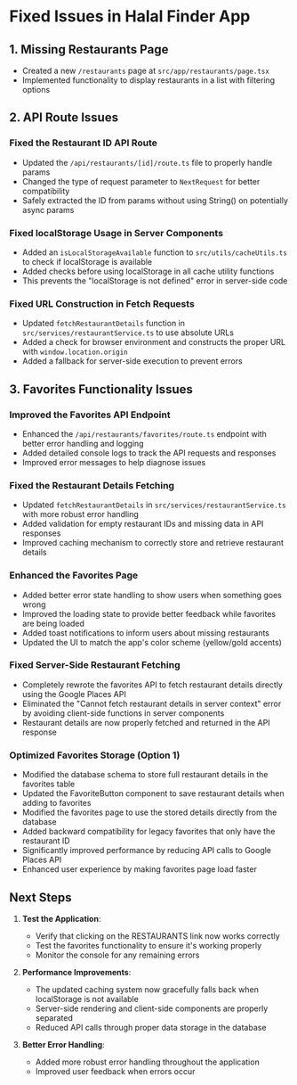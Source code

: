 # Fixed Issues in Halal Finder App

## 1. Missing Restaurants Page
- Created a new `/restaurants` page at `src/app/restaurants/page.tsx`
- Implemented functionality to display restaurants in a list with filtering options

## 2. API Route Issues

### Fixed the Restaurant ID API Route
- Updated the `/api/restaurants/[id]/route.ts` file to properly handle params
- Changed the type of request parameter to `NextRequest` for better compatibility
- Safely extracted the ID from params without using String() on potentially async params

### Fixed localStorage Usage in Server Components
- Added an `isLocalStorageAvailable` function to `src/utils/cacheUtils.ts` to check if localStorage is available
- Added checks before using localStorage in all cache utility functions
- This prevents the "localStorage is not defined" error in server-side code

### Fixed URL Construction in Fetch Requests
- Updated `fetchRestaurantDetails` function in `src/services/restaurantService.ts` to use absolute URLs
- Added a check for browser environment and constructs the proper URL with `window.location.origin`
- Added a fallback for server-side execution to prevent errors

## 3. Favorites Functionality Issues

### Improved the Favorites API Endpoint
- Enhanced the `/api/restaurants/favorites/route.ts` endpoint with better error handling and logging
- Added detailed console logs to track the API requests and responses
- Improved error messages to help diagnose issues

### Fixed the Restaurant Details Fetching
- Updated `fetchRestaurantDetails` in `src/services/restaurantService.ts` with more robust error handling
- Added validation for empty restaurant IDs and missing data in API responses
- Improved caching mechanism to correctly store and retrieve restaurant details

### Enhanced the Favorites Page
- Added better error state handling to show users when something goes wrong
- Improved the loading state to provide better feedback while favorites are being loaded
- Added toast notifications to inform users about missing restaurants
- Updated the UI to match the app's color scheme (yellow/gold accents)

### Fixed Server-Side Restaurant Fetching
- Completely rewrote the favorites API to fetch restaurant details directly using the Google Places API
- Eliminated the "Cannot fetch restaurant details in server context" error by avoiding client-side functions in server components
- Restaurant details are now properly fetched and returned in the API response

### Optimized Favorites Storage (Option 1)
- Modified the database schema to store full restaurant details in the favorites table
- Updated the FavoriteButton component to save restaurant details when adding to favorites
- Modified the favorites page to use the stored details directly from the database
- Added backward compatibility for legacy favorites that only have the restaurant ID
- Significantly improved performance by reducing API calls to Google Places API
- Enhanced user experience by making favorites page load faster

## Next Steps

1. **Test the Application**: 
   - Verify that clicking on the RESTAURANTS link now works correctly
   - Test the favorites functionality to ensure it's working properly
   - Monitor the console for any remaining errors

2. **Performance Improvements**:
   - The updated caching system now gracefully falls back when localStorage is not available
   - Server-side rendering and client-side components are properly separated
   - Reduced API calls through proper data storage in the database

3. **Better Error Handling**:
   - Added more robust error handling throughout the application
   - Improved user feedback when errors occur 
